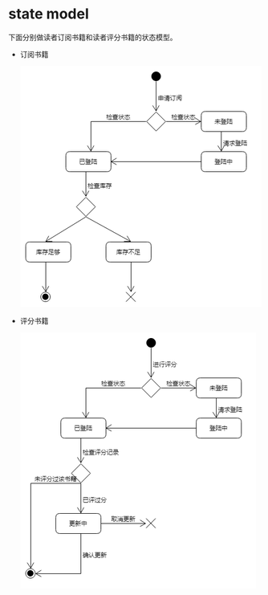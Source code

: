 # state model

下面分别做读者订阅书籍和读者评分书籍的状态模型。

- 订阅书籍

  ![](https://raw.githubusercontent.com/ProgressOfSAD/Dashboard/master/asset/state_model_subscribe.png)

- 评分书籍

  ![](https://raw.githubusercontent.com/ProgressOfSAD/Dashboard/master/asset/state_model_score.png)
  
